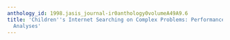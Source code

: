 ```yaml
---
anthology_id: 1998.jasis_journal-ir0anthology0volumeA49A9.6
title: 'Children''s Internet Searching on Complex Problems: Performance and Process
  Analyses'
---
```


